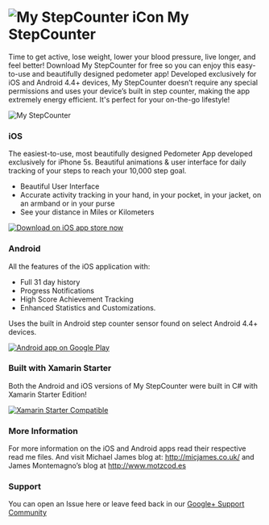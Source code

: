 ![My StepCounter iCon](https://raw.githubusercontent.com/jamesmontemagno/My-StepCounter/master/StepCounter/Resources/Icon@2x.png) My StepCounter
==============

Time to get active, lose weight, lower your blood pressure, live longer, and feel better! Download My StepCounter for free so you can enjoy this easy-to-use and beautifully designed pedometer app! Developed exclusively for iOS and Android 4.4+ devices, My StepCounter doesn’t require any special permissions and uses your device’s built in step counter, making the app extremely energy efficient. It's perfect for your on-the-go lifestyle!

![My StepCounter](https://raw.githubusercontent.com/jamesmontemagno/My-StepCounter/master/Artwork/Android/Hero.png) 



### iOS
The easiest-to-use, most beautifully designed Pedometer App developed exclusively for iPhone 5s. Beautiful animations & user interface for daily tracking of your steps to reach your 10,000 step goal.

* Beautiful User Interface
* Accurate activity tracking in your hand, in your pocket, in your jacket, on an armband or in your purse
* See your distance in Miles or Kilometers


<a href="https://itunes.apple.com/gb/app/my-stepcounter/id789817499?mt=8" target="_blank"><img alt="Download on iOS app store now" src="https://raw.githubusercontent.com/jamesmontemagno/My-StepCounter/master/Artwork/AppleAppStore.png"/></a>


### Android
All the features of the iOS application with:

* Full 31 day history
* Progress Notifications
* High Score Achievement Tracking
* Enhanced Statistics and Customizations.

Uses the built in Android step counter sensor found on select Android 4.4+ devices.

<a href="https://play.google.com/store/apps/details?id=com.refractored.mystepcounter">
  <img alt="Android app on Google Play"
       src="https://developer.android.com/images/brand/en_app_rgb_wo_60.png" />
</a>

### Built with Xamarin Starter

Both the Android and iOS versions of My StepCounter were built in C# with Xamarin Starter Edition!

<a href="http://www.xamarin.com/starter" target="_blank"><img alt="Xamarin Starter Compatible" src="https://raw.githubusercontent.com/jamesmontemagno/My-StepCounter/master/Artwork/XamarinStarterCompatible.png"/></a>


### More Information

For more information on the iOS and Android apps read their respective read me files. And visit Michael James blog at: http://micjames.co.uk/ and James Montemagno’s blog at http://www.motzcod.es


### Support

You can open an Issue here or leave feed back in our [Google+ Support Community](https://plus.google.com/u/1/communities/106433451512233846972)




